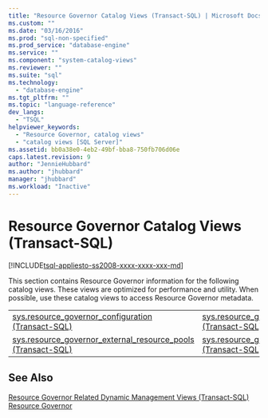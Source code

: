 ```yaml
---
title: "Resource Governor Catalog Views (Transact-SQL) | Microsoft Docs"
ms.custom: ""
ms.date: "03/16/2016"
ms.prod: "sql-non-specified"
ms.prod_service: "database-engine"
ms.service: ""
ms.component: "system-catalog-views"
ms.reviewer: ""
ms.suite: "sql"
ms.technology: 
  - "database-engine"
ms.tgt_pltfrm: ""
ms.topic: "language-reference"
dev_langs: 
  - "TSQL"
helpviewer_keywords: 
  - "Resource Governor, catalog views"
  - "catalog views [SQL Server]"
ms.assetid: bb0a38e0-4eb2-49bf-bba8-750fb706d06e
caps.latest.revision: 9
author: "JennieHubbard"
ms.author: "jhubbard"
manager: "jhubbard"
ms.workload: "Inactive"
---
```

# Resource Governor Catalog Views (Transact-SQL)
[!INCLUDE[tsql-appliesto-ss2008-xxxx-xxxx-xxx-md](../../includes/tsql-appliesto-ss2008-xxxx-xxxx-xxx-md.md)]

  This section contains Resource Governor information for the following catalog views. These views are optimized for performance and utility. When possible, use these catalog views to access Resource Governor metadata.  
  
|||  
|-|-|  
|[sys.resource_governor_configuration &#40;Transact-SQL&#41;](../../relational-databases/system-catalog-views/sys-resource-governor-configuration-transact-sql.md)|[sys.resource_governor_resource_pools &#40;Transact-SQL&#41;](../../relational-databases/system-catalog-views/sys-resource-governor-resource-pools-transact-sql.md)|  
|[sys.resource_governor_external_resource_pools &#40;Transact-SQL&#41;](../../relational-databases/system-catalog-views/sys-resource-governor-external-resource-pools-transact-sql.md)|[sys.resource_governor_workload_groups &#40;Transact-SQL&#41;](../../relational-databases/system-catalog-views/sys-resource-governor-workload-groups-transact-sql.md)|  
  
## See Also  
 [Resource Governor Related Dynamic Management Views &#40;Transact-SQL&#41;](../../relational-databases/system-dynamic-management-views/resource-governor-related-dynamic-management-views-transact-sql.md)   
 [Resource Governor](../../relational-databases/resource-governor/resource-governor.md)  
  
  
